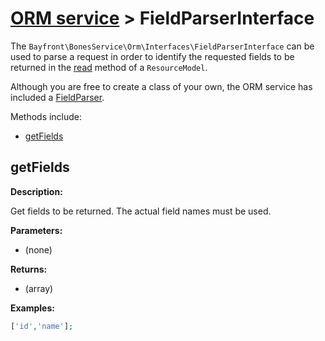 # [ORM service](../README.md) > FieldParserInterface

The `Bayfront\BonesService\Orm\Interfaces\FieldParserInterface` can be used to parse a request in order to
identify the requested fields to be returned in the [read](../models/resourcemodel.md#read) method of a `ResourceModel`.

Although you are free to create a class of your own, the ORM service has included a [FieldParser](fieldparser.md).

Methods include:

- [getFields](#getfields)

## getFields

**Description:**

Get fields to be returned. The actual field names must be used.

**Parameters:**

- (none)

**Returns:**

- (array)

**Examples:**

```php
['id','name'];
```